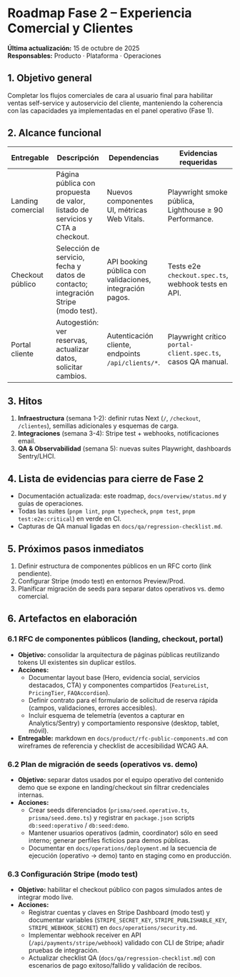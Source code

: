 # Roadmap Fase 2 – Experiencia Comercial y Clientes

**Última actualización:** 15 de octubre de 2025  
**Responsables:** Producto · Plataforma · Operaciones

## 1. Objetivo general

Completar los flujos comerciales de cara al usuario final para habilitar ventas self-service y autoservicio del cliente, manteniendo la coherencia con las capacidades ya implementadas en el panel operativo (Fase 1).

## 2. Alcance funcional

| Entregable        | Descripción                                                                       | Dependencias                                             | Evidencias requeridas                                        |
| ----------------- | --------------------------------------------------------------------------------- | -------------------------------------------------------- | ------------------------------------------------------------ |
| Landing comercial | Página pública con propuesta de valor, listado de servicios y CTA a checkout.     | Nuevos componentes UI, métricas Web Vitals.              | Playwright smoke pública, Lighthouse ≥ 90 Performance.       |
| Checkout público  | Selección de servicio, fecha y datos de contacto; integración Stripe (modo test). | API booking pública con validaciones, integración pagos. | Tests e2e `checkout.spec.ts`, webhook tests en API.          |
| Portal cliente    | Autogestión: ver reservas, actualizar datos, solicitar cambios.                   | Autenticación cliente, endpoints `/api/clients/*`.       | Playwright crítico `portal-client.spec.ts`, casos QA manual. |

## 3. Hitos

1. **Infraestructura** (semana 1-2): definir rutas Next (`/`, `/checkout`, `/clientes`), semillas adicionales y esquemas de carga.
2. **Integraciones** (semana 3-4): Stripe test + webhooks, notificaciones email.
3. **QA & Observabilidad** (semana 5): nuevas suites Playwright, dashboards Sentry/LHCI.

## 4. Lista de evidencias para cierre de Fase 2

- Documentación actualizada: este roadmap, `docs/overview/status.md` y guías de operaciones.
- Todas las suites (`pnpm lint`, `pnpm typecheck`, `pnpm test`, `pnpm test:e2e:critical`) en verde en CI.
- Capturas de QA manual ligadas en `docs/qa/regression-checklist.md`.

## 5. Próximos pasos inmediatos

1. Definir estructura de componentes públicos en un RFC corto (link pendiente).
2. Configurar Stripe (modo test) en entornos Preview/Prod.
3. Planificar migración de seeds para separar datos operativos vs. demo comercial.

## 6. Artefactos en elaboración

### 6.1 RFC de componentes públicos (landing, checkout, portal)

- **Objetivo:** consolidar la arquitectura de páginas públicas reutilizando tokens UI existentes sin duplicar estilos.
- **Acciones:**
  - Documentar layout base (Hero, evidencia social, servicios destacados, CTA) y componentes compartidos (`FeatureList`, `PricingTier`, `FAQAccordion`).
  - Definir contrato para el formulario de solicitud de reserva rápida (campos, validaciones, errores accesibles).
  - Incluir esquema de telemetría (eventos a capturar en Analytics/Sentry) y comportamiento responsive (desktop, tablet, móvil).
- **Entregable:** markdown en `docs/product/rfc-public-components.md` con wireframes de referencia y checklist de accesibilidad WCAG AA.

### 6.2 Plan de migración de seeds (operativos vs. demo)

- **Objetivo:** separar datos usados por el equipo operativo del contenido demo que se expone en landing/checkout sin filtrar credenciales internas.
- **Acciones:**
  - Crear seeds diferenciados (`prisma/seed.operativo.ts`, `prisma/seed.demo.ts`) y registrar en `package.json` scripts `db:seed:operativo` / `db:seed:demo`.
  - Mantener usuarios operativos (admin, coordinator) sólo en seed interno; generar perfiles ficticios para demos públicas.
  - Documentar en `docs/operations/deployment.md` la secuencia de ejecución (operativo → demo) tanto en staging como en producción.

### 6.3 Configuración Stripe (modo test)

- **Objetivo:** habilitar el checkout público con pagos simulados antes de integrar modo live.
- **Acciones:**
  - Registrar cuentas y claves en Stripe Dashboard (modo test) y documentar variables (`STRIPE_SECRET_KEY`, `STRIPE_PUBLISHABLE_KEY`, `STRIPE_WEBHOOK_SECRET`) en `docs/operations/security.md`.
  - Implementar webhook receiver en API (`/api/payments/stripe/webhook`) validado con CLI de Stripe; añadir pruebas de integración.
  - Actualizar checklist QA (`docs/qa/regression-checklist.md`) con escenarios de pago exitoso/fallido y validación de recibos.

